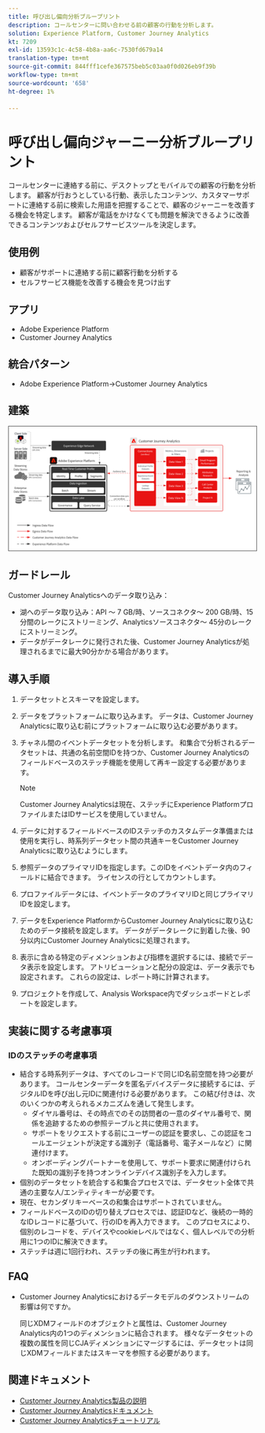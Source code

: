 ```yaml
---
title: 呼び出し偏向分析ブループリント
description: コールセンターに問い合わせる前の顧客の行動を分析します。
solution: Experience Platform, Customer Journey Analytics
kt: 7209
exl-id: 13593c1c-4c58-4b8a-aa6c-7530fd679a14
translation-type: tm+mt
source-git-commit: 844fff1cefe367575beb5c03aa0f0d026eb9f39b
workflow-type: tm+mt
source-wordcount: '658'
ht-degree: 1%

---
```


# 呼び出し偏向ジャーニー分析ブループリント

コールセンターに連絡する前に、デスクトップとモバイルでの顧客の行動を分析します。 顧客が行おうとしている行動、表示したコンテンツ、カスタマーサポートに連絡する前に検索した用語を把握することで、顧客のジャーニーを改善する機会を特定します。 顧客が電話をかけなくても問題を解決できるように改善できるコンテンツおよびセルフサービスツールを決定します。

## 使用例

* 顧客がサポートに連絡する前に顧客行動を分析する
* セルフサービス機能を改善する機会を見つけ出す

## アプリ

* Adobe Experience Platform
* Customer Journey Analytics

## 統合パターン

* Adobe Experience Platform→Customer Journey Analytics

## 建築

<img src="assets/CJA.svg" alt="Customer Journey Analyticsのブループリントのリファレンスアーキテクチャ" style="border:1px solid #4a4a4a" />

## ガードレール

Customer Journey Analyticsへのデータ取り込み：

* 湖へのデータ取り込み：API ～ 7 GB/時、ソースコネクタ～ 200 GB/時、15分間のレークにストリーミング、Analyticsソースコネクタ～ 45分のレークにストリーミング。
* データがデータレークに発行された後、Customer Journey Analyticsが処理されるまでに最大90分かかる場合があります。

## 導入手順

1. データセットとスキーマを設定します。
1. データをプラットフォームに取り込みます。
データは、Customer Journey Analyticsに取り込む前にプラットフォームに取り込む必要があります。
1. チャネル間のイベントデータセットを分析します。
和集合で分析されるデータセットは、共通の名前空間IDを持つか、Customer Journey Analyticsのフィールドベースのステッチ機能を使用して再キー設定する必要があります。 

   >[!NOTE]
   >
   >Customer Journey Analyticsは現在、ステッチにExperience PlatformプロファイルまたはIDサービスを使用していません。

1. データに対するフィールドベースのIDステッチのカスタムデータ準備または使用を実行し、時系列データセット間の共通キーをCustomer Journey Analyticsに取り込むようにします。
1. 参照データのプライマリIDを指定します。このIDをイベントデータ内のフィールドに結合できます。 ライセンスの行としてカウントします。
1. プロファイルデータには、イベントデータのプライマリIDと同じプライマリIDを設定します。
1. データをExperience PlatformからCustomer Journey Analyticsに取り込むためのデータ接続を設定します。 データがデータレークに到着した後、90分以内にCustomer Journey Analyticsに処理されます。
1. 表示に含める特定のディメンションおよび指標を選択するには、接続でデータ表示を設定します。 アトリビューションと配分の設定は、データ表示でも設定されます。 これらの設定は、レポート時に計算されます。
1. プロジェクトを作成して、Analysis Workspace内でダッシュボードとレポートを設定します。

## 実装に関する考慮事項

### IDのステッチの考慮事項

* 結合する時系列データは、すべてのレコードで同じID名前空間を持つ必要があります。 コールセンターデータを匿名デバイスデータに接続するには、デジタルIDを呼び出し元IDに関連付ける必要があります。 この結び付きは、次のいくつかの考えられるメカニズムを通して発生します。
   * ダイヤル番号は、その時点でのその訪問者の一意のダイヤル番号で、関係を追跡するための参照テーブルと共に使用されます。
   * サポートをリクエストする前にユーザーの認証を要求し、この認証をコールエージェントが決定する識別子（電話番号、電子メールなど）に関連付けます。
   * オンボーディングパートナーを使用して、サポート要求に関連付けられた既知の識別子を持つオンラインデバイス識別子を入力します。
* 個別のデータセットを統合する和集合プロセスでは、データセット全体で共通の主要な人/エンティティキーが必要です。
* 現在、セカンダリキーベースの和集合はサポートされていません。
* フィールドベースのIDの切り替えプロセスでは、認証IDなど、後続の一時的なIDレコードに基づいて、行のIDを再入力できます。 このプロセスにより、個別のレコードを、デバイスやcookieレベルではなく、個人レベルでの分析用に1つのIDに解決できます。
* ステッチは週に1回行われ、ステッチの後に再生が行われます。

## FAQ

* Customer Journey Analyticsにおけるデータモデルのダウンストリームの影響は何ですか。

   同じXDMフィールドのオブジェクトと属性は、Customer Journey Analytics内の1つのディメンションに結合されます。 様々なデータセットの複数の属性を同じCJAディメンションにマージするには、データセットは同じXDMフィールドまたはスキーマを参照する必要があります。

## 関連ドキュメント

* [Customer Journey Analytics製品の説明](https://helpx.adobe.com/legal/product-descriptions/customer-journey-analytics.html)
* [Customer Journey Analyticsドキュメント](https://experienceleague.adobe.com/docs/customer-journey-analytics.html)
* [Customer Journey Analyticsチュートリアル](https://experienceleague.adobe.com/docs/customer-journey-analytics-learn/tutorials/overview.html)
